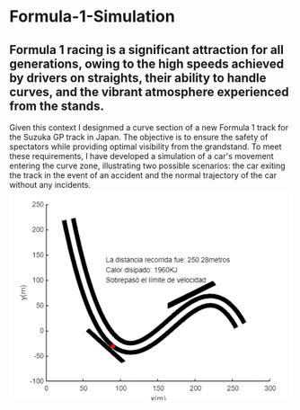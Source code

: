 # Formula-1-Simulation
## Formula 1 racing is a significant attraction for all generations, owing to the high speeds achieved by drivers on straights, their ability to handle curves, and the vibrant atmosphere experienced from the stands.

Given this context I designmed a curve section of a new Formula 1 track for the Suzuka GP track in Japan. The objective is to ensure the safety of spectators while providing optimal visibility from the grandstand. To meet these requirements, I have developed a simulation of a car's movement entering the curve zone, illustrating two possible scenarios: the car exiting the track in the event of an accident and the normal trajectory of the car without any incidents.
![Simulation](simulation.png)
